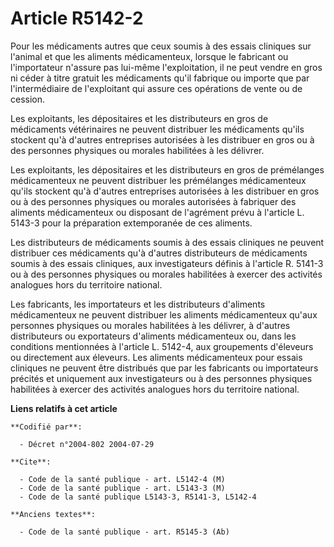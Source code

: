 # Article R5142-2

Pour les médicaments autres que ceux soumis à des essais cliniques sur l'animal et que les aliments médicamenteux, lorsque le
fabricant ou l'importateur n'assure pas lui-même l'exploitation, il ne peut vendre en gros ni céder à titre gratuit les
médicaments qu'il fabrique ou importe que par l'intermédiaire de l'exploitant qui assure ces opérations de vente ou de
cession.

Les exploitants, les dépositaires et les distributeurs en gros de médicaments vétérinaires ne peuvent distribuer les
médicaments qu'ils stockent qu'à d'autres entreprises autorisées à les distribuer en gros ou à des personnes physiques ou
morales habilitées à les délivrer.

Les exploitants, les dépositaires et les distributeurs en gros de prémélanges médicamenteux ne peuvent distribuer les
prémélanges médicamenteux qu'ils stockent qu'à d'autres entreprises autorisées à les distribuer en gros ou à des personnes
physiques ou morales autorisées à fabriquer des aliments médicamenteux ou disposant de l'agrément prévu à l'article L. 5143-3
pour la préparation extemporanée de ces aliments.

Les distributeurs de médicaments soumis à des essais cliniques ne peuvent distribuer ces médicaments qu'à d'autres
distributeurs de médicaments soumis à des essais cliniques, aux investigateurs définis à l'article R. 5141-3 ou à des
personnes physiques ou morales habilitées à exercer des activités analogues hors du territoire national.

Les fabricants, les importateurs et les distributeurs d'aliments médicamenteux ne peuvent distribuer les aliments
médicamenteux qu'aux personnes physiques ou morales habilitées à les délivrer, à d'autres distributeurs ou exportateurs
d'aliments médicamenteux ou, dans les conditions mentionnées à l'article L. 5142-4, aux groupements d'éleveurs ou directement
aux éleveurs. Les aliments médicamenteux pour essais cliniques ne peuvent être distribués que par les fabricants ou
importateurs précités et uniquement aux investigateurs ou à des personnes physiques habilitées à exercer des activités
analogues hors du territoire national.

**Liens relatifs à cet article**

	**Codifié par**:

	  - Décret n°2004-802 2004-07-29

	**Cite**:

	  - Code de la santé publique - art. L5142-4 (M)
	  - Code de la santé publique - art. L5143-3 (M)
	  - Code de la santé publique L5143-3, R5141-3, L5142-4

	**Anciens textes**:

	  - Code de la santé publique - art. R5145-3 (Ab)

